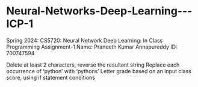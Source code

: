 # Neural-Networks-Deep-Learning---ICP-1

Spring 2024: CS5720: Neural Network Deep Learning: In Class Programming Assignment-1 
Name: Praneeth Kumar Annapureddy ID: 700747594

Delete at least 2 characters, reverse the resultant string
Replace each occurrence of ‘python’ with ‘pythons’
Letter grade based on an input class score, using if statement conditions
